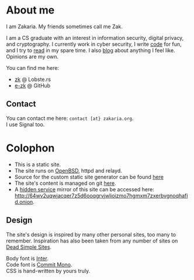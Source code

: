 # About me

I am Zakaria. My friends sometimes call me Zak.

I am a CS graduate with an interest in information security, digital privacy,
and cryptography. I currently work in cyber security, I write [code](#code)
for fun, and I try to [read](/bookshelf/ "link to my bookshelf") in my spare
time. I also [blog](/posts/) about anything I feel like. Opinions are my own.  

You can find me here:
- [zk](https://lobste.rs/u/zk) @ Lobste.rs
- [e-zk](https://github.com/e-zk/) @ GitHub

## Contact

You can contact me here: `contact [at} zakaria.org`.  
I use Signal too.

# Colophon

- This is a static site.
- The site runs on [OpenBSD](https://openbsd.org/), httpd and relayd.
- Source for the custom static site generator can be found [here](https://github.com/e-zk/site-gen "site generator")
- The site's content is managed on git [here](https://github.com/e-zk/site "site content").
- A [hidden service](https://en.wikipedia.org/wiki/Tor_(network)#Onion_services) mirror of this site can be accessed here: http://64wv2uqwjacqer7z5d6ooqgrvjwlioizmo7hgmxm7zxerbvgnoqhafid.onion.

## Design

The site's design is inspired by many other personal sites, too many to
remember. Inspiration has also been taken from any number of sites on
[Dead Simple Sites](https://deadsimplesites.com/).

Body font is [Inter](https://rsms.me/inter/).  
Code font is [Commit Mono](https://commitmono.com/).  
CSS is hand-written by yours truly.

